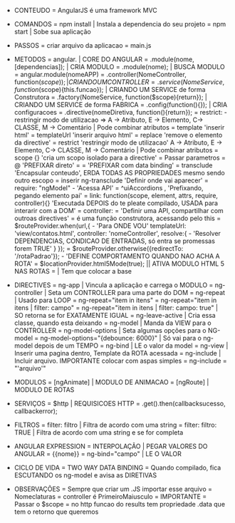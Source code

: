 * CONTEUDO
  = AngularJS é uma framework MVC

* COMANDOS
  = npm install | Instala a dependencia do seu projeto
  = npm start   | Sobe sua aplicação

* PASSOS
  = criar arquivo da aplicacao
    = main.js

* METODOS
  = angular. | CORE DO ANGULAR
    = .module(nome, [dependencias]);  | CRIA MODULO
    = .module(nome);                  | BUSCA MODULO
  = angular.module(nomeAPP)
    = .controller(NomeController, function($scope){});      | CRIANDO UM CONTROLLER
    = .service(NomeService, function($scope){this.funcao}); | CRIANDO UM SERVICE de forma Construtora
    = .factory(NomeService, function($scope){return});            | CRIANDO UM SERVICE de forma FABRICA
    = .config(function(){}); | CRIA configuracoes
    = .directive(nomeDiretiva, function(){return});
      = restrict: - restringir modo de utilizacao => A -> Atributo, E -> Elemento, C-> CLASSE, M -> Comentário | Pode combinar atributos
      = template 'inserir html'
			= templateUrl 'inserir arquivo html'
			= replace 'remove o elemento da directive'
			= restrict 'restringir modo de utilizacao' A -> Atributo, E -> Elemento, C-> CLASSE, M -> Comentário | Pode combinar atributos
			= scope {} 'cria um scopo isolado para a directive'
				= Passar parametros
					= @ 'PREFIXAR direto'
					= = 'PREFIXAR com data binding'
			= transclude 'Encapsular conteudo', ERDA TODAS AS PROPRIEDADES mesmo sendo outro escopo
				= inserir ng-transclude 'Definir onde vai aparecer'
			= require: "ngModel" - 'Acessa API'
				= ^uiAccordions , 'Prefixando, pegando elemento pai'
			= link: function(scope, element, attrs, require, controller){} 'Executada DEPOIS do te pleate compilado, USADA para interarir com a DOM'
			= controller: = 'Definir uma API, compartilhar com outroas directives'
				= é uma função construtora, acessando pelo this
    = $routeProvider.when(url,{  - 'Para ONDE VOU'
  			templateUrl: 'view/contatos.html',
  			controller: 'nomeController',
  			resolve:{ - 'Resolver DEPENDENCIAS, CONDICAO DE ENTRADAS, só entra se promessas forem TRUE'
    				}
    			});
		= $routeProvider.otherwise({redirectTo: '/rotaPadrao'});  - 'DEFINE COMPORTAMENTO QUANDO NAO ACHA A ROTA'
    = $locationProvider.html5Mode(true); || ATIVA MODULO HTML 5 NAS ROTAS
      = <base href="/"> | Tem que colocar a base

* DIRECTIVES
  = ng-app          | Vincula a aplicação e carrega o MODULO
  = ng-controller   | Seta um CONTROLLER para uma parte do DOM
  = ng-repeat       | Usado para LOOP
    = ng-repeat="item in itens"
    = ng-repeat="item in itens | filter: campo"
    = ng-repeat="item in itens | filter: campo: true" | SO retorna se for EXATAMENTE IGUAL
      = ng-leave-active | Cria essa classe, quando esta deixando
  = ng-model        | Manda da VIEW para o CONTROLLER
  = ng-model-options | Seta algumas opções para o NG-model
    = ng-model-options="{debounce: 6000}" | Só vai para o ng-model depois de um TEMPO
  = ng-bind | LE o valor da model
  = ng-view | Inserir uma pagina dentro, Template da ROTA acessada
  = ng-include | Incluir arquivo. IMPORTANTE colocar com aspas simples
    = ng-include = "'arquivo'"

* MODULOS
  = [ngAnimate] | MODULO DE ANIMACAO
  = [ngRoute]   | MODULO DE ROTAS

* SERVIÇOS
  = $http           | REQUISICOES HTTP
    = .get().then(callbacksucesso, callbackerror);

* FILTROS
  = filter: filtro | Filtra de acordo com uma string
  = filter: filtro: TRUE | Filtra de acordo com uma string e se for completa

* ANGULAR EXPRESSION
  = INTERPOLAÇÃO | PEGAR VALORES DO ANGULAR
    = {{nome}}
  = ng-bind="campo" | LE O VALOR

* CICLO DE VIDA
  = TWO WAY DATA BINDING
		= Quando compilado, fica ESCUTANDO os ng-model e avisa as DIRETIVAS

* OBSERVAÇÕES
  = Sempre que criar um .JS importar esse arquivo
  = Nomeclaturas
    = controller é PrimeiroMaiusculo
  = IMPORTANTE
    = Passar o $scope
    = no http funcao do results tem propriedade .data que tem o retorno que queremos
